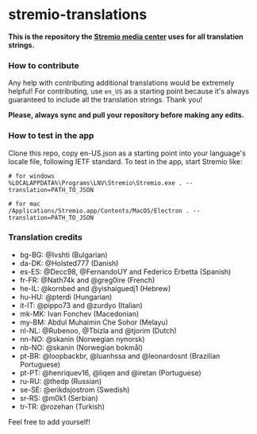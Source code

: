 # stremio-translations

**This is the repository the [Stremio media center](http://www.strem.io) uses
for all translation strings.**

### How to contribute

Any help with contributing additional translations would be extremely helpful!
For contributing, use `en_US` as a starting point because it's always
guaranteed to include all the translation strings.
Thank you!

**Please, always sync and pull your repository before making any edits.**

### How to test in the app

Clone this repo, copy en-US.json as a starting point into your language's
locale file, following IETF standard. To test in the app, start Stremio like:
```
# for windows
%LOCALAPPDATA%\Programs\LNV\Stremio\Stremio.exe . --translation=PATH_TO_JSON

# for mac
/Applications/Stremio.app/Contents/MacOS/Electron . --translation=PATH_TO_JSON
```

### Translation credits

- bg-BG: @Ivshti				(Bulgarian)
- da-DK: @Holsted777				(Danish)
- es-ES: @Decc98, @FernandoUY and Federico Erbetta		(Spanish)
- fr-FR: @Nath74k and @greg0ire			(French)
- he-IL: @kornbed and @yishaiguedj1		(Hebrew)
- hu-HU: @pterdi				(Hungarian)
- it-IT: @pippo73 and @zurdyo			(Italian)
- mk-MK: Ivan Fonchev				(Macedonian)
- my-BM: Abdul Muhaimin Che Sohor (Melayu)
- nl-NL: @Rubenoo, @Tbizla and @tjorim		(Dutch)
- nn-NO: @skanin				(Norwegian nynorsk)
- nb-NO: @skanin				(Norwegian bokmål)
- pt-BR: @loopbackbr, @luanhssa and @leonardosnt		(Brazilian Portuguese)
- pt-PT: @henriquev16, @liqen and @iretan	(Portuguese)
- ru-RU: @thedp					(Russian)
- se-SE: @erikdsjostrom				(Swedish)
- sr-RS: @m0k1      (Serbian)
- tr-TR: @rozehan				(Turkish)


Feel free to add yourself!
